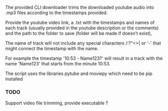 The provided CLI downloader trims the downloaded youtube audio into .mp3 files according to the timestamps provided.

Provide the youtube video link, a .txt with the timestamps and names of each track (usually provided in the youtube description or the comments) and the path to the folder to save (folder will be made if doesn't exist),

The name of track will not include any special characters \/:?"<>| or '-' that might connect the timestamp with the name.

For example the timestamp '10:53 - Name123?' will result in a track with the name 'Name123' that starts from the minute 10:53.

The script uses the libraries pytube and moviepy which need to be pip installed

### TODO

Support video file trimming, provide executable ?
